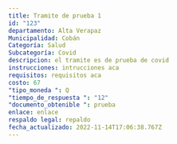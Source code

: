 ```yaml
---
title: Tramite de prueba 1
id: "123"
departamento: Alta Verapaz
Municipalidad: Cobán
Categoría: Salud
Subcategoría: Covid
descripcion: e﻿l tramite es de prueba de covid
instrucciones: i﻿ntrucciones aca
requisitos: r﻿equisitos aca
costo: 67
"tipo_moneda ": Q
"tiempo_de_respuesta ": "12"
"documento_obtenible ": prueba
enlace: enlace
respaldo legal: repaldo
fecha_actualizado: 2022-11-14T17:06:38.767Z
---
```

